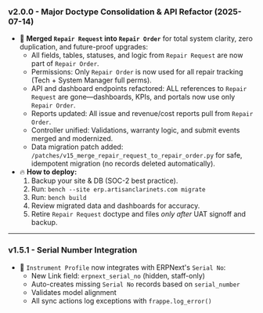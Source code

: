 ### v2.0.0 - Major Doctype Consolidation & API Refactor (2025-07-14)

- 🚀 **Merged `Repair Request` into `Repair Order`** for total system clarity, zero duplication, and future-proof upgrades:
  - All fields, tables, statuses, and logic from `Repair Request` are now part of `Repair Order`.
  - Permissions: Only `Repair Order` is now used for all repair tracking (Tech + System Manager full perms).
  - API and dashboard endpoints refactored: ALL references to `Repair Request` are gone—dashboards, KPIs, and portals now use only `Repair Order`.
  - Reports updated: All issue and revenue/cost reports pull from `Repair Order`.
  - Controller unified: Validations, warranty logic, and submit events merged and modernized.
  - Data migration patch added: `/patches/v15_merge_repair_request_to_repair_order.py` for safe, idempotent migration (no records deleted automatically).
- 🔥 **How to deploy:**
  1. Backup your site & DB (SOC-2 best practice).
  2. Run: `bench --site erp.artisanclarinets.com migrate`
  3. Run: `bench build`
  4. Review migrated data and dashboards for accuracy.
  5. Retire `Repair Request` doctype and files *only after* UAT signoff and backup.

---

### v1.5.1 - Serial Number Integration

- 🔗 `Instrument Profile` now integrates with ERPNext's `Serial No`:
  - New Link field: `erpnext_serial_no` (hidden, staff-only)
  - Auto-creates missing `Serial No` records based on `serial_number`
  - Validates model alignment
  - All sync actions log exceptions with `frappe.log_error()`

